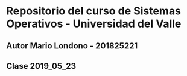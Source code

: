 # Repositorio del curso de Sistemas Operativos - Universidad del Valle
## Autor Mario Londono - 201825221

## Clase 2019_05_23


